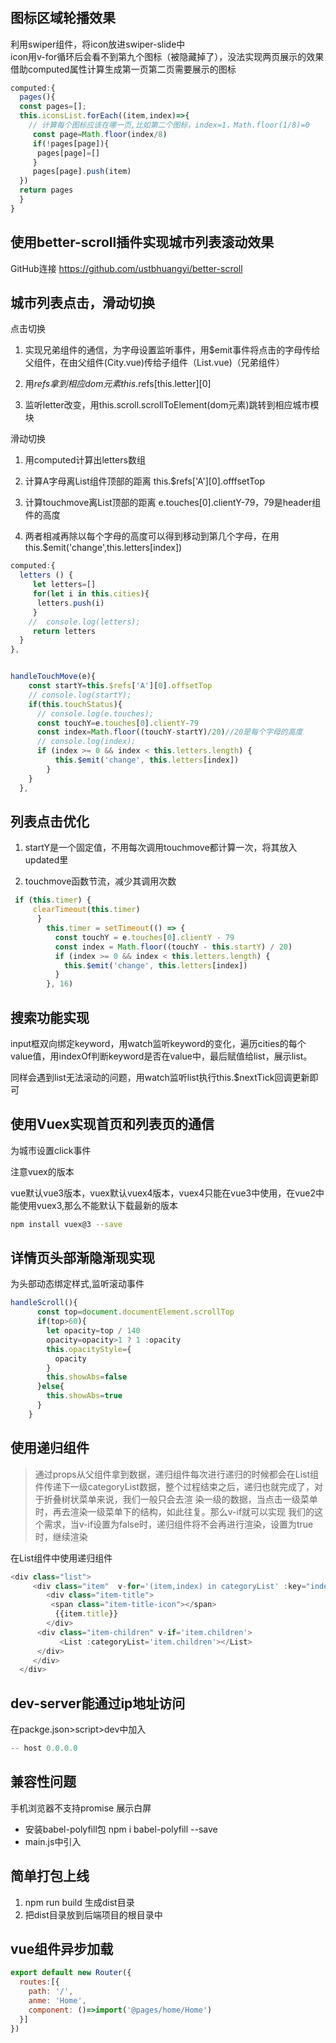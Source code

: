 #

## 图标区域轮播效果

利用swiper组件，将icon放进swiper-slide中   
icon用v-for循环后会看不到第九个图标（被隐藏掉了），没法实现两页展示的效果   
借助computed属性计算生成第一页第二页需要展示的图标

```js
computed:{
  pages(){
  const pages=[];
  this.iconsList.forEach((item,index)=>{
    // 计算每个图标应该在哪一页,比如第二个图标，index=1，Math.floor(1/8)=0
     const page=Math.floor(index/8)
     if(!pages[page]){
      pages[page]=[]
     }
     pages[page].push(item)
  })
  return pages
  }
}
```

## 使用better-scroll插件实现城市列表滚动效果

GitHub连接 <https://github.com/ustbhuangyi/better-scroll>  


## 城市列表点击，滑动切换  

点击切换   

1. 实现兄弟组件的通信，为字母设置监听事件，用$emit事件将点击的字母传给父组件，在由父组件(City.vue)传给子组件（List.vue)（兄弟组件）   

2. 用$refs拿到相应dom元素  this.$refs[this.letter][0]

3. 监听letter改变，用this.scroll.scrollToElement(dom元素)跳转到相应城市模块   

滑动切换    

1. 用computed计算出letters数组

2. 计算A字母离List组件顶部的距离 this.$refs['A'][0].offfsetTop  
   
3. 计算touchmove离List顶部的距离 e.touches[0].clientY-79，79是header组件的高度

4. 两者相减再除以每个字母的高度可以得到移动到第几个字母，在用this.$emit('change',this.letters[index])

```js
computed:{
  letters () {
     let letters=[]
     for(let i in this.cities){
      letters.push(i)
     }
    //  console.log(letters);
     return letters
  }
},


handleTouchMove(e){
    const startY=this.$refs['A'][0].offsetTop
    // console.log(startY);
    if(this.touchStatus){
      // console.log(e.touches);
      const touchY=e.touches[0].clientY-79
      const index=Math.floor((touchY-startY)/20)//20是每个字母的高度
      // console.log(index);
      if (index >= 0 && index < this.letters.length) {
          this.$emit('change', this.letters[index])
        }
    }
  },
```

## 列表点击优化

1. startY是一个固定值，不用每次调用touchmove都计算一次，将其放入updated里

2. touchmove函数节流，减少其调用次数

```js
 if (this.timer) {
     clearTimeout(this.timer)
      }
        this.timer = setTimeout(() => {
          const touchY = e.touches[0].clientY - 79
          const index = Math.floor((touchY - this.startY) / 20)
          if (index >= 0 && index < this.letters.length) {
            this.$emit('change', this.letters[index])
          }
        }, 16)
```

## 搜索功能实现 

input框双向绑定keyword，用watch监听keyword的变化，遍历cities的每个value值，用indexOf判断keyword是否在value中，最后赋值给list，展示list。

同样会遇到list无法滚动的问题，用watch监听list执行this.$nextTick回调更新即可    


## 使用Vuex实现首页和列表页的通信

为城市设置click事件   

注意vuex的版本

vue默认vue3版本，vuex默认vuex4版本，vuex4只能在vue3中使用，在vue2中能使用vuex3,那么不能默认下载最新的版本   

```bash
npm install vuex@3 --save
```  

## 详情页头部渐隐渐现实现

为头部动态绑定样式,监听滚动事件

```js
handleScroll(){
      const top=document.documentElement.scrollTop
      if(top>60){
        let opacity=top / 140
        opacity=opacity>1 ? 1 :opacity
        this.opacityStyle={
          opacity
        }
        this.showAbs=false
      }else{
        this.showAbs=true
      }
    }
```

## 使用递归组件  

>通过props从父组件拿到数据，递归组件每次进行递归的时候都会在List组件传递下一级categoryList数据，整个过程结束之后，递归也就完成了，对于折叠树状菜单来说，我们一般只会去渲 染一级的数据，当点击一级菜单时，再去渲染一级菜单下的结构，如此往复。那么v-if就可以实现 我们的这个需求，当v-if设置为false时，递归组件将不会再进行渲染，设置为true时，继续渲染     

在List组件中使用递归组件
```js
<div class="list">
     <div class="item"  v-for='(item,index) in categoryList' :key="index">
        <div class="item-title">
         <span class="item-title-icon"></span>
          {{item.title}}
        </div>
      <div class="item-children" v-if='item.children'>
           <List :categoryList='item.children'></List>
      </div>
     </div>
  </div>
```

## dev-server能通过ip地址访问

在packge.json>script>dev中加入  

```js
-- host 0.0.0.0
```  

## 兼容性问题

手机浏览器不支持promise  展示白屏
  - 安装babel-polyfill包 npm i babel-polyfill --save
  - main.js中引入  


## 简单打包上线  

1. npm run build 生成dist目录
2. 把dist目录放到后端项目的根目录中
  

## vue组件异步加载

```js
export default new Router({
  routes:[{
    path: '/',
    anme: 'Home',
    component: ()=>import('@pages/home/Home')
  }]
})
```